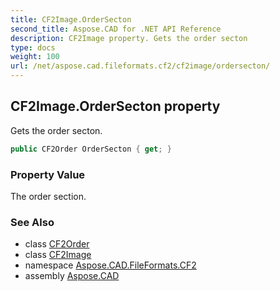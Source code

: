 ```yaml
---
title: CF2Image.OrderSecton
second_title: Aspose.CAD for .NET API Reference
description: CF2Image property. Gets the order secton
type: docs
weight: 100
url: /net/aspose.cad.fileformats.cf2/cf2image/ordersecton/
---
```

## CF2Image.OrderSecton property

Gets the order secton.

```csharp
public CF2Order OrderSecton { get; }
```

### Property Value

The order section.

### See Also

* class [CF2Order](../../cf2order/)
* class [CF2Image](../)
* namespace [Aspose.CAD.FileFormats.CF2](../../cf2image/)
* assembly [Aspose.CAD](../../../)


